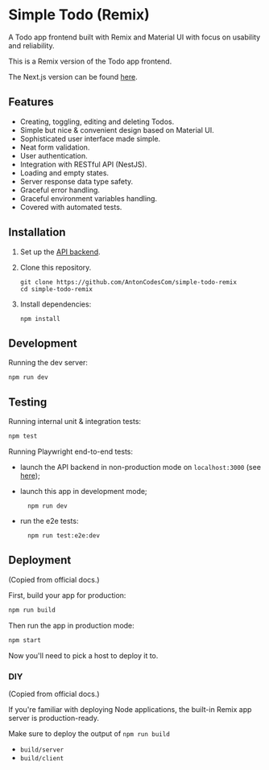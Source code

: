 # Simple Todo (Remix)

A Todo app frontend built with Remix and Material UI with focus on usability and reliability.

This is a Remix version of the Todo app frontend.

The Next.js version can be found [here](https://github.com/AntonCodesCom/simple-todo-nextjs).

## Features

- Creating, toggling, editing and deleting Todos.
- Simple but nice & convenient design based on Material UI.
- Sophisticated user interface made simple.
- Neat form validation.
- User authentication.
- Integration with RESTful API (NestJS).
- Loading and empty states.
- Server response data type safety.
- Graceful error handling.
- Graceful environment variables handling.
- Covered with automated tests.

## Installation

1.  Set up the [API backend](https://github.com/AntonCodesCom/simple-todo-nest).

1.  Clone this repository.

        git clone https://github.com/AntonCodesCom/simple-todo-remix
        cd simple-todo-remix

1.  Install dependencies:

        npm install

## Development

Running the dev server:

```shellscript
npm run dev
```

## Testing

Running internal unit & integration tests:

```sh
npm test
```

Running Playwright end-to-end tests:

- launch the API backend in non-production mode on `localhost:3000` (see [here](https://github.com/AntonCodesCom/simple-todo-nest?tab=readme-ov-file#running-the-app));
- launch this app in development mode;

        npm run dev

- run the e2e tests:

        npm run test:e2e:dev

## Deployment

(Copied from official docs.)

First, build your app for production:

```sh
npm run build
```

Then run the app in production mode:

```sh
npm start
```

Now you'll need to pick a host to deploy it to.

### DIY

(Copied from official docs.)

If you're familiar with deploying Node applications, the built-in Remix app server is production-ready.

Make sure to deploy the output of `npm run build`

- `build/server`
- `build/client`
